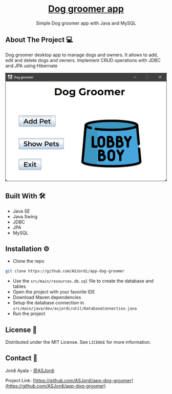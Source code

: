 <div align="center">
  <h1 align="center"><a href="https://github.com/ASJordi/app-dog-groomer">Dog groomer app</a></h1>

  <p align="center">Simple Dog groomer app with Java and MySQL</p>
</div>

## About The Project :computer:

Dog groomer desktop app to manage dogs and owners. It allows to add, edit and delete dogs and owners. Implement CRUD operations with JDBC and JPA using Hibernate 

[![Product Name Screen Shot][product-screenshot]](https://asjordi.dev)

## Built With :hammer_and_wrench:

* Java SE
* Java Swing
* JDBC
* JPA
* MySQL

## Installation :gear:

- Clone the repo
```sh
git clone https://github.com/ASJordi/app-dog-groomer
```

- Use the `src/main/resources.db.sql` file to create the database and tables
- Open the project with your favorite IDE
- Download Maven dependencies
- Setup the database connection in `src/main/java/dev/asjordi/util/DatabaseConnection.java`
- Run the project

## License :page_facing_up:

Distributed under the MIT License. See `LICENSE` for more information.

## Contact :email:

Jordi Ayala - [@ASJordi](https://twitter.com/ASJordi)

Project Link: [https://github.com/ASJordi/app-dog-groomer](https://github.com/ASJordi/app-dog-groomer)

[product-screenshot]: src/main/resources/screenshot.png
